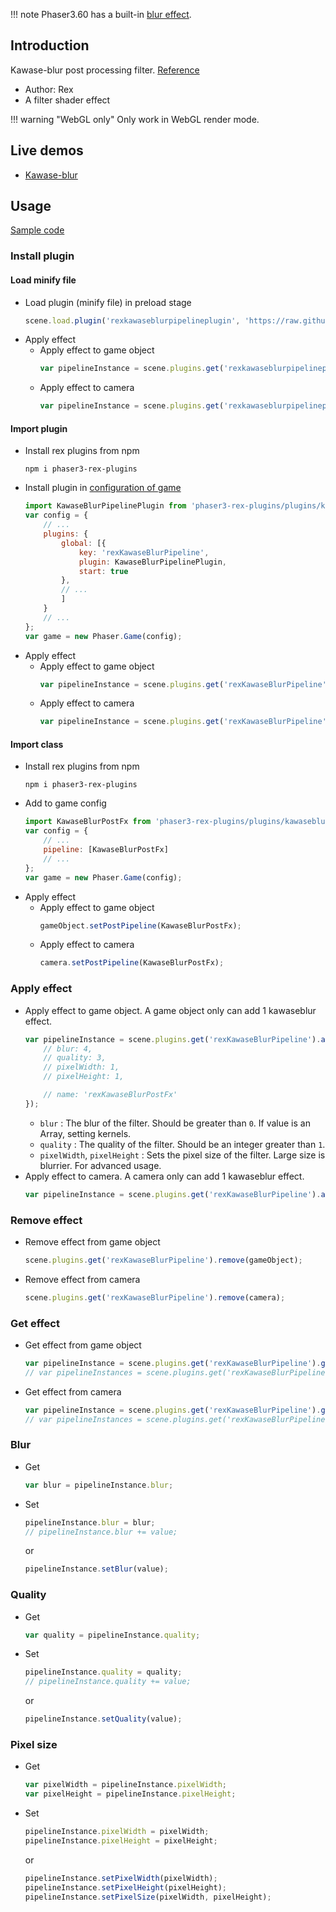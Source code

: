 !!! note
    Phaser3.60 has a built-in [blur effect](shader-builtin.md#blur).

## Introduction

Kawase-blur post processing filter. [Reference](https://github.com/pixijs/filters/blob/main/filters/kawase-blur/src/kawase-blur.frag)

- Author: Rex
- A filter shader effect

!!! warning "WebGL only"
    Only work in WebGL render mode.

## Live demos

- [Kawase-blur](https://codepen.io/rexrainbow/pen/zYzzYVw)

## Usage

[Sample code](https://github.com/rexrainbow/phaser3-rex-notes/tree/master/examples/shader-kawaseblur)

### Install plugin

#### Load minify file

- Load plugin (minify file) in preload stage
    ```javascript
    scene.load.plugin('rexkawaseblurpipelineplugin', 'https://raw.githubusercontent.com/rexrainbow/phaser3-rex-notes/master/dist/rexkawaseblurpipelineplugin.min.js', true);
    ```
- Apply effect
    - Apply effect to game object
        ```javascript
        var pipelineInstance = scene.plugins.get('rexkawaseblurpipelineplugin').add(gameObject, config);
        ```
    - Apply effect to camera
        ```javascript
        var pipelineInstance = scene.plugins.get('rexkawaseblurpipelineplugin').add(camera, config);
        ```

#### Import plugin

- Install rex plugins from npm
    ```
    npm i phaser3-rex-plugins
    ```
- Install plugin in [configuration of game](game.md#configuration)
    ```javascript
    import KawaseBlurPipelinePlugin from 'phaser3-rex-plugins/plugins/kawaseblurpipeline-plugin.js';
    var config = {
        // ...
        plugins: {
            global: [{
                key: 'rexKawaseBlurPipeline',
                plugin: KawaseBlurPipelinePlugin,
                start: true
            },
            // ...
            ]
        }
        // ...
    };
    var game = new Phaser.Game(config);
    ```
- Apply effect
    - Apply effect to game object
        ```javascript
        var pipelineInstance = scene.plugins.get('rexKawaseBlurPipeline').add(gameObject, config);
        ```
    - Apply effect to camera
        ```javascript
        var pipelineInstance = scene.plugins.get('rexKawaseBlurPipeline').add(camera, config);
        ```

#### Import class

- Install rex plugins from npm
    ```
    npm i phaser3-rex-plugins
    ```
- Add to game config
    ```javascript
    import KawaseBlurPostFx from 'phaser3-rex-plugins/plugins/kawaseblurpipeline.js';
    var config = {
        // ...
        pipeline: [KawaseBlurPostFx]
        // ...
    };
    var game = new Phaser.Game(config);
    ```
- Apply effect
    - Apply effect to game object
        ```javascript
        gameObject.setPostPipeline(KawaseBlurPostFx);
        ```
    - Apply effect to camera
        ```javascript
        camera.setPostPipeline(KawaseBlurPostFx);
        ```

### Apply effect

- Apply effect to game object. A game object only can add 1 kawaseblur effect.
    ```javascript
    var pipelineInstance = scene.plugins.get('rexKawaseBlurPipeline').add(gameObject, {
        // blur: 4,
        // quality: 3,
        // pixelWidth: 1,
        // pixelHeight: 1,

        // name: 'rexKawaseBlurPostFx'
    });
    ```
    - `blur` : The blur of the filter. Should be greater than `0`. If value is an Array, setting kernels.
    - `quality` : The quality of the filter. Should be an integer greater than `1`.    
    - `pixelWidth`, `pixelHeight` : Sets the pixel size of the filter. Large size is blurrier. For advanced usage.
- Apply effect to camera. A camera only can add 1 kawaseblur effect.
    ```javascript
    var pipelineInstance = scene.plugins.get('rexKawaseBlurPipeline').add(camera, config);
    ```

### Remove effect

- Remove effect from game object
    ```javascript
    scene.plugins.get('rexKawaseBlurPipeline').remove(gameObject);
    ```
- Remove effect from camera
    ```javascript
    scene.plugins.get('rexKawaseBlurPipeline').remove(camera);
    ```

### Get effect

- Get effect from game object
    ```javascript
    var pipelineInstance = scene.plugins.get('rexKawaseBlurPipeline').get(gameObject)[0];
    // var pipelineInstances = scene.plugins.get('rexKawaseBlurPipeline').get(gameObject);
    ```
- Get effect from camera
    ```javascript
    var pipelineInstance = scene.plugins.get('rexKawaseBlurPipeline').get(camera)[0];
    // var pipelineInstances = scene.plugins.get('rexKawaseBlurPipeline').get(camera);
    ```

### Blur

- Get
    ```javascript
    var blur = pipelineInstance.blur;
    ```
- Set
    ```javascript
    pipelineInstance.blur = blur;
    // pipelineInstance.blur += value;
    ```
    or
    ```javascript
    pipelineInstance.setBlur(value);
    ```

### Quality

- Get
    ```javascript
    var quality = pipelineInstance.quality;
    ```
- Set
    ```javascript
    pipelineInstance.quality = quality;
    // pipelineInstance.quality += value;
    ```
    or
    ```javascript
    pipelineInstance.setQuality(value);
    ```

### Pixel size

- Get
    ```javascript
    var pixelWidth = pipelineInstance.pixelWidth;
    var pixelHeight = pipelineInstance.pixelHeight;
    ```
- Set
    ```javascript
    pipelineInstance.pixelWidth = pixelWidth;
    pipelineInstance.pixelHeight = pixelHeight;
    ```
    or
    ```javascript
    pipelineInstance.setPixelWidth(pixelWidth);
    pipelineInstance.setPixelHeight(pixelHeight);
    pipelineInstance.setPixelSize(pixelWidth, pixelHeight);
    ```
